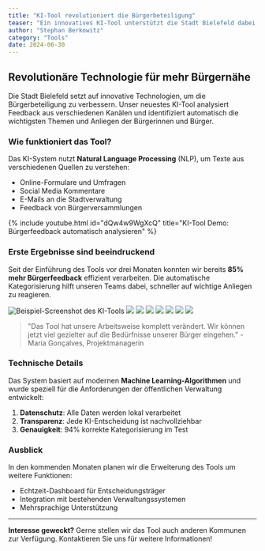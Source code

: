 ```yaml
---
title: "KI-Tool revolutioniert die Bürgerbeteiligung"
teaser: "Ein innovatives KI-Tool unterstützt die Stadt Bielefeld dabei, Bürgerfeedback effizienter zu sammeln und auszuwerten. Erste Ergebnisse zeigen beeindruckende Verbesserungen in der Partizipation."
author: "Stephan Berkowitz"
category: "Tools"
date: 2024-06-30
---
```


## Revolutionäre Technologie für mehr Bürgernähe

Die Stadt Bielefeld setzt auf innovative Technologien, um die Bürgerbeteiligung zu verbessern. Unser neuestes KI-Tool analysiert Feedback aus verschiedenen Kanälen und identifiziert automatisch die wichtigsten Themen und Anliegen der Bürgerinnen und Bürger.

### Wie funktioniert das Tool?

Das KI-System nutzt **Natural Language Processing** (NLP), um Texte aus verschiedenen Quellen zu verstehen:

- Online-Formulare und Umfragen
- Social Media Kommentare
- E-Mails an die Stadtverwaltung
- Feedback von Bürgerversammlungen

{% include youtube.html id="dQw4w9WgXcQ" title="KI-Tool Demo: Bürgerfeedback automatisch analysieren" %}

### Erste Ergebnisse sind beeindruckend

Seit der Einführung des Tools vor drei Monaten konnten wir bereits **85% mehr Bürgerfeedback** effizient verarbeiten. Die automatische Kategorisierung hilft unseren Teams dabei, schneller auf wichtige Anliegen zu reagieren.

![Beispiel-Screenshot des KI-Tools](/beta-website/assets/images/ki.png)
![](/beta-website/assets/images/sommerfest_2025/somerfest_2025_1.png)
![](/beta-website/assets/images/sommerfest_2025/somerfest_2025_2.png)
![](/beta-website/assets/images/sommerfest_2025/somerfest_2025_3.png)
![](/beta-website/assets/images/sommerfest_2025/somerfest_2025_4.png)
![](/beta-website/assets/images/sommerfest_2025/somerfest_2025_5.png)
![](/beta-website/assets/images/sommerfest_2025/somerfest_2025_6.png)
![](/beta-website/assets/images/sommerfest_2025/somerfest_2025_7.png)

> "Das Tool hat unsere Arbeitsweise komplett verändert. Wir können jetzt viel gezielter auf die Bedürfnisse unserer Bürger eingehen." - Maria Gonçalves, Projektmanagerin

### Technische Details

Das System basiert auf modernen **Machine Learning-Algorithmen** und wurde speziell für die Anforderungen der öffentlichen Verwaltung entwickelt:

1. **Datenschutz**: Alle Daten werden lokal verarbeitet
2. **Transparenz**: Jede KI-Entscheidung ist nachvollziehbar
3. **Genauigkeit**: 94% korrekte Kategorisierung im Test

### Ausblick

In den kommenden Monaten planen wir die Erweiterung des Tools um weitere Funktionen:

- Echtzeit-Dashboard für Entscheidungsträger
- Integration mit bestehenden Verwaltungssystemen
- Mehrsprachige Unterstützung

---

**Interesse geweckt?** Gerne stellen wir das Tool auch anderen Kommunen zur Verfügung. Kontaktieren Sie uns für weitere Informationen!
